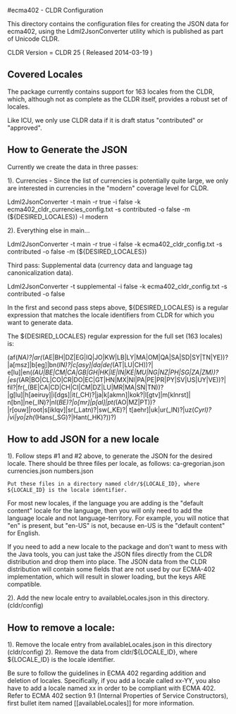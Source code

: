 #ecma402 - CLDR Configuration

This directory contains the configuration files for creating the JSON data for ecma402, using the Ldml2JsonConverter utility
which is published as part of Unicode CLDR.

CLDR Version = CLDR 25 ( Released 2014-03-19 )

## Covered Locales

The package currently contains support for 163 locales from the CLDR, which, although not as complete as the CLDR itself, provides a robust
set of locales.

Like ICU, we only use CLDR data if it is draft status "contributed" or "approved".

## How to Generate the JSON

Currently we create the data in three passes:

1). Currencies - Since the list of currencies is potentially quite large, we only are interested in currencies in the "modern" coverage level
for CLDR.

Ldml2JsonConverter -t main -r true -i false -k ecma402_cldr_currencies_config.txt -s contributed -o false
  -m (${DESIRED_LOCALES}) -l modern

2). Everything else in main...

Ldml2JsonConverter -t main -r true -i false -k ecma402_cldr_config.txt -s contributed -o false
  -m (${DESIRED_LOCALES})

Third pass: Supplemental data (currency data and language tag canonicalization data).

Ldml2JsonConverter -t supplemental -i false -k ecma402_cldr_config.txt -s contributed -o false

In the first and second pass steps above, ${DESIRED_LOCALES} is a regular expression that matches the locale identifiers from CLDR
for which you want to generate data.

The ${DESIRED_LOCALES} regular expression for the full set (163 locales) is:

 (af(_NA)?|ar(_(AE|BH|DZ|EG|IQ|JO|KW|LB|LY|MA|OM|QA|SA|SD|SY|TN|YE))?|a[msz]|b[eg]|bn(_IN)?|c[asy]|da|de(_(AT|LU|CH))?|
 e[lu]|en(_(AU|BE|CM|CA|GB|GH|HK|IE|IN|KE|MU|NG|NZ|PH|SG|ZA|ZM))?|es(_(AR|BO|CL|CO|CR|DO|EC|GT|HN|MX|NI|PA|PE|PR|PY|SV|US|UY|VE))?|
 fil?|fr(_(BE|CA|CD|CH|CI|CM|DZ|LU|MR|MA|SN|TN))?|g[lu]|h[aeiruy]|i[dgs]|it(_CH)?|ja|k[akmn]|kok?|l[gtv]|m[klnrst]|
 n[bn]|ne(_IN)?|nl(_BE)?|o[mr]|p[al]|pt(_(AO|MZ|PT))?|r[ouw]|root|s[iklqv]|sr(_Latn)?|sw(_KE)?|
 t[aehr]|uk|ur(_IN)?|uz(_Cyrl)?|vi|yo|zh(_(Hans(_SG)?|Hant(_HK)?))?)


## How to add JSON for a new locale

1).   Follow steps #1 and #2 above, to generate the JSON for the desired locale.  There should be three files per locale, as follows:
	ca-gregorian.json
	currencies.json
	numbers.json
	
	Put these files in a directory named cldr/${LOCALE_ID}, where ${LOCALE_ID} is the locale identifier.

For most new locales, if the language you are adding is the "default content" locale for the language, then
you will only need to add the language locale and not language-territory.  For example, you will notice that
"en" is present, but "en-US" is not, because en-US is the "default content" for English.

If you need to add a new locale to the package and don't want to mess with the Java tools, you can just take the JSON files
directly from the CLDR distribution and drop them into place.  The JSON data from the CLDR distribution will contain some
fields that are not used by our ECMA-402 implementation, which will result in slower loading, but the keys ARE compatible.
	
2). Add the new locale entry to availableLocales.json in this directory. (cldr/config)

## How to remove a locale:

1). Remove the locale entry from availableLocales.json in this directory (cldr/config)
2). Remove the data from cldr/${LOCALE_ID}, where ${LOCALE_ID} is the locale identifier.

Be sure to follow the guidelines in ECMA 402 regarding addition and deletion of locales.  Specifically, if you add a locale
called xx-YY, you also have to add a locale named xx in order to be compliant with ECMA 402.
Refer to ECMA 402 section 9.1 (Internal Properties of Service Constructors), first bullet item named
[[availableLocales]] for more information.

